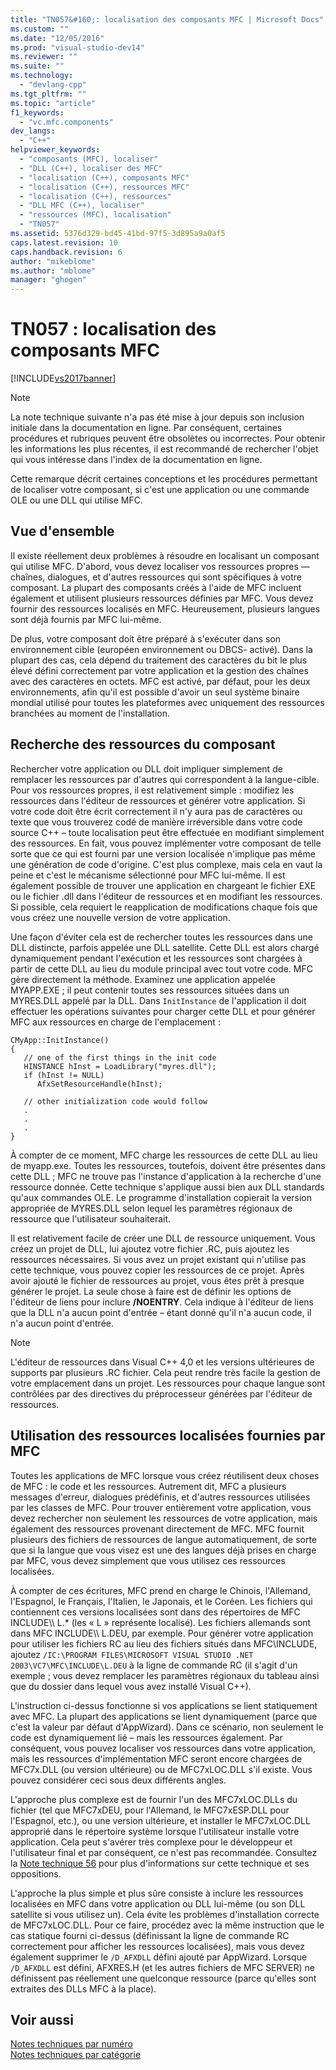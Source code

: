```yaml
---
title: "TN057&#160;: localisation des composants MFC | Microsoft Docs"
ms.custom: ""
ms.date: "12/05/2016"
ms.prod: "visual-studio-dev14"
ms.reviewer: ""
ms.suite: ""
ms.technology: 
  - "devlang-cpp"
ms.tgt_pltfrm: ""
ms.topic: "article"
f1_keywords: 
  - "vc.mfc.components"
dev_langs: 
  - "C++"
helpviewer_keywords: 
  - "composants (MFC), localiser"
  - "DLL (C++), localiser des MFC"
  - "localisation (C++), composants MFC"
  - "localisation (C++), ressources MFC"
  - "localisation (C++), ressources"
  - "DLL MFC (C++), localiser"
  - "ressources (MFC), localisation"
  - "TN057"
ms.assetid: 5376d329-bd45-41bd-97f5-3d895a9a0af5
caps.latest.revision: 10
caps.handback.revision: 6
author: "mikeblome"
ms.author: "mblome"
manager: "ghogen"
---
```

# TN057&#160;: localisation des composants MFC
[!INCLUDE[vs2017banner](../assembler/inline/includes/vs2017banner.md)]

> [!NOTE]
>  La note technique suivante n'a pas été mise à jour depuis son inclusion initiale dans la documentation en ligne.  Par conséquent, certaines procédures et rubriques peuvent être obsolètes ou incorrectes.  Pour obtenir les informations les plus récentes, il est recommandé de rechercher l'objet qui vous intéresse dans l'index de la documentation en ligne.  
  
 Cette remarque décrit certaines conceptions et les procédures permettant de localiser votre composant, si c'est une application ou une commande OLE ou une DLL qui utilise MFC.  
  
## Vue d'ensemble  
 Il existe réellement deux problèmes à résoudre en localisant un composant qui utilise MFC.  D'abord, vous devez localiser vos ressources propres — chaînes, dialogues, et d'autres ressources qui sont spécifiques à votre composant.  La plupart des composants créés à l'aide de MFC incluent également et utilisent plusieurs ressources définies par MFC.  Vous devez fournir des ressources localisés en MFC.  Heureusement, plusieurs langues sont déjà fournis par MFC lui\-même.  
  
 De plus, votre composant doit être préparé à s'exécuter dans son environnement cible \(européen environnement ou DBCS\- activé\).  Dans la plupart des cas, cela dépend du traitement des caractères du bit le plus élevé défini correctement par votre application et la gestion des chaînes avec des caractères en octets.  MFC est activé, par défaut, pour les deux environnements, afin qu'il est possible d'avoir un seul système binaire mondial utilisé pour toutes les plateformes avec uniquement des ressources branchées au moment de l'installation.  
  
## Recherche des ressources du composant  
 Rechercher votre application ou DLL doit impliquer simplement de remplacer les ressources par d'autres qui correspondent à la langue\-cible.  Pour vos ressources propres, il est relativement simple : modifiez les ressources dans l'éditeur de ressources et générer votre application.  Si votre code doit être écrit correctement il n'y aura pas de caractères ou texte que vous trouverez codé de manière irréversible dans votre code source C\+\+ – toute localisation peut être effectuée en modifiant simplement des ressources.  En fait, vous pouvez implémenter votre composant de telle sorte que ce qui est fourni par une version localisée n'implique pas même une génération de code d'origine.  C'est plus complexe, mais cela en vaut la peine et c'est le mécanisme sélectionné pour MFC lui\-même.  Il est également possible de trouver une application en chargeant le fichier EXE ou le fichier .dll dans l'éditeur de ressources et en modifiant les ressources.  Si possible, cela requiert le reapplication de modifications chaque fois que vous créez une nouvelle version de votre application.  
  
 Une façon d'éviter cela est de rechercher toutes les ressources dans une DLL distincte, parfois appelée une DLL satellite.  Cette DLL est alors chargé dynamiquement pendant l'exécution et les ressources sont chargées à partir de cette DLL au lieu du module principal avec tout votre code.  MFC gère directement la méthode.  Examinez une application appelée MYAPP.EXE ; il peut contenir toutes ses ressources situées dans un MYRES.DLL appelé par la DLL.  Dans `InitInstance` de l'application il doit effectuer les opérations suivantes pour charger cette DLL et pour générer MFC aux ressources en charge de l'emplacement :  
  
```  
CMyApp::InitInstance()  
{  
   // one of the first things in the init code  
   HINSTANCE hInst = LoadLibrary("myres.dll");  
   if (hInst != NULL)  
      AfxSetResourceHandle(hInst);  
  
   // other initialization code would follow  
   .  
   .  
   .  
}  
```  
  
 À compter de ce moment, MFC charge les ressources de cette DLL au lieu de myapp.exe.  Toutes les ressources, toutefois, doivent être présentes dans cette DLL ; MFC ne trouve pas l'instance d'application à la recherche d'une ressource donnée.  Cette technique s'applique aussi bien aux DLL standards qu'aux commandes OLE.  Le programme d'installation copierait la version appropriée de MYRES.DLL selon lequel les paramètres régionaux de ressource que l'utilisateur souhaiterait.  
  
 Il est relativement facile de créer une DLL de ressource uniquement.  Vous créez un projet de DLL, lui ajoutez votre fichier .RC, puis ajoutez les ressources nécessaires.  Si vous avez un projet existant qui n'utilise pas cette technique, vous pouvez copier les ressources de ce projet.  Après avoir ajouté le fichier de ressources au projet, vous êtes prêt à presque générer le projet.  La seule chose à faire est de définir les options de l'éditeur de liens pour inclure **\/NOENTRY**.  Cela indique à l'éditeur de liens que la DLL n'a aucun point d'entrée – étant donné qu'il n'a aucun code, il n'a aucun point d'entrée.  
  
> [!NOTE]
>  L'éditeur de ressources dans Visual C\+\+ 4,0 et les versions ultérieures de supports par plusieurs .RC fichier.  Cela peut rendre très facile la gestion de votre emplacement dans un projet.  Les ressources pour chaque langue sont contrôlées par des directives du préprocesseur générées par l'éditeur de ressources.  
  
## Utilisation des ressources localisées fournies par MFC  
 Toutes les applications de MFC lorsque vous créez réutilisent deux choses de MFC : le code et les ressources.  Autrement dit, MFC a plusieurs messages d'erreur, dialogues prédéfinis, et d'autres ressources utilisées par les classes de MFC.  Pour trouver entièrement votre application, vous devez rechercher non seulement les ressources de votre application, mais également des ressources provenant directement de MFC.  MFC fournit plusieurs des fichiers de ressources de langue automatiquement, de sorte que si la langue que vous visez est une des langues déjà prises en charge par MFC, vous devez simplement que vous utilisez ces ressources localisées.  
  
 À compter de ces écritures, MFC prend en charge le Chinois, l'Allemand, l'Espagnol, le Français, l'Italien, le Japonais, et le Coréen.  Les fichiers qui contiennent ces versions localisées sont dans des répertoires de MFC INCLUDE\\\\ L.\* \(les « L » représente localisé\).  Les fichiers allemands sont dans MFC INCLUDE\\\\ L.DEU, par exemple.  Pour générer votre application pour utiliser les fichiers RC au lieu des fichiers situés dans MFC\\INCLUDE, ajoutez `/IC:\PROGRAM FILES\MICROSOFT VISUAL STUDIO .NET 2003\VC7\MFC\INCLUDE\L.DEU` à la ligne de commande RC \(il s'agit d'un exemple ; vous devez remplacer les paramètres régionaux du tableau ainsi que du dossier dans lequel vous avez installé Visual C\+\+\).  
  
 L'instruction ci\-dessus fonctionne si vos applications se lient statiquement avec MFC.  La plupart des applications se lient dynamiquement \(parce que c'est la valeur par défaut d'AppWizard\).  Dans ce scénario, non seulement le code est dynamiquement lié – mais les ressources également.  Par conséquent, vous pouvez localiser vos ressources dans votre application, mais les ressources d'implémentation MFC seront encore chargées de MFC7x.DLL \(ou version ultérieure\) ou de MFC7xLOC.DLL s'il existe.  Vous pouvez considérer ceci sous deux différents angles.  
  
 L'approche plus complexe est de fournir l'un des MFC7xLOC.DLLs du fichier \(tel que MFC7xDEU, pour l'Allemand, le MFC7xESP.DLL pour l'Espagnol, etc.\), ou une version ultérieure, et installer le MFC7xLOC.DLL approprié dans le répertoire système lorsque l'utilisateur installe votre application.  Cela peut s'avérer très complexe pour le développeur et l'utilisateur final et par conséquent, ce n'est pas recommandée.  Consultez la [Note technique 56](../mfc/tn056-installation-of-localized-mfc-components.md) pour plus d'informations sur cette technique et ses oppositions.  
  
 L'approche la plus simple et plus sûre consiste à inclure les ressources localisées en MFC dans votre application ou DLL lui\-même \(ou son DLL satellite si vous utilisez un\).  Cela évite les problèmes d'installation correcte de MFC7xLOC.DLL.  Pour ce faire, procédez avec la même instruction que le cas statique fourni ci\-dessus \(définissant la ligne de commande RC correctement pour afficher les ressources localisées\), mais vous devez également supprimer le `/D_AFXDLL` défini ajouté par AppWizard.  Lorsque `/D_AFXDLL` est défini, AFXRES.H \(et les autres fichiers de MFC SERVER\) ne définissent pas réellement une quelconque ressource \(parce qu'elles sont extraites des DLLs MFC à la place\).  
  
## Voir aussi  
 [Notes techniques par numéro](../mfc/technical-notes-by-number.md)   
 [Notes techniques par catégorie](../mfc/technical-notes-by-category.md)